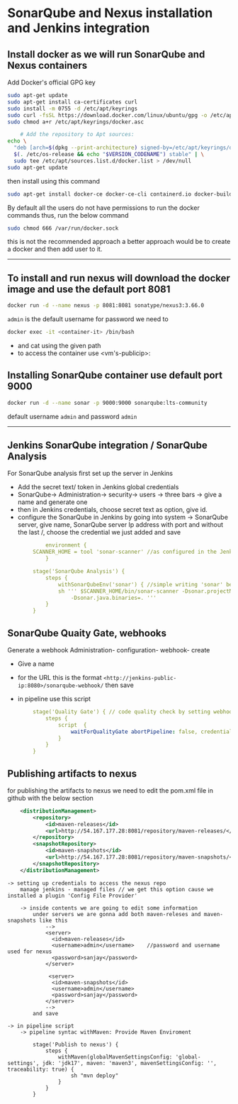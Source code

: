 # SonarQube and Nexus installation and Jenkins integration

## Install docker as we will run SonarQube and Nexus containers

Add Docker's official GPG key

```bash	
sudo apt-get update
sudo apt-get install ca-certificates curl
sudo install -m 0755 -d /etc/apt/keyrings
sudo curl -fsSL https://download.docker.com/linux/ubuntu/gpg -o /etc/apt/keyrings/docker.asc
sudo chmod a+r /etc/apt/keyrings/docker.asc

	# Add the repository to Apt sources:
echo \
  "deb [arch=$(dpkg --print-architecture) signed-by=/etc/apt/keyrings/docker.asc] https://download.docker.com/linux/ubuntu \
  $(. /etc/os-release && echo "$VERSION_CODENAME") stable" | \
  sudo tee /etc/apt/sources.list.d/docker.list > /dev/null
sudo apt-get update
 ```
then install using this command
```bash
sudo apt-get install docker-ce docker-ce-cli containerd.io docker-buildx-plugin docker-compose-plugin
```
By default all the users do not have permissions to run the docker commands thus, run the below command
```bash
sudo chmod 666 /var/run/docker.sock
```
this is not the recommended approach a better approach would be to create a docker and then add user to it.

---
## To install and run nexus will download the docker image and use the default port 8081
```bash
docker run -d --name nexus -p 8081:8081 sonatype/nexus3:3.66.0
```
```admin``` is the default username for password we need to 
```bash
docker exec -it <container-it> /bin/bash
```
- and cat using the given path
- to access the container use <vm's-publicip>:<exposed-port>

## Installing SonarQube container use default port 9000
```bash
docker run -d --name sonar -p 9000:9000 sonarqube:lts-community
```
default username ```admin``` and password ```admin```

---

## Jenkins SonarQube integration / SonarQube Analysis
	
For SonarQube analysis first set up the server in Jenkins
- Add the secret text/ token in Jenkins global credentials
- SonarQube-> Administration-> security-> users -> three bars -> give a name and generate one
- then in Jenkins credentials, choose secret text as option, give id.
- configure the SonarQube in Jenkins by going into system -> SonarQube server, give name, SonarQube server Ip address with port and without the last /, choose the credential we just added and save
		
```yaml
		    environment {
        SCANNER_HOME = tool 'sonar-scanner' //as configured in the Jenkins tools 
			}
```
```yaml		
		stage('SonarQube Analysis') {
            steps {
                withSonarQubeEnv('sonar') { //simple writing 'sonar' because we just configured it in system
                sh ''' $SCANNER_HOME/bin/sonar-scanner -Dsonar.projectName=BoardGame -Dsonar.projectKey=BoardGame \
                    -Dsonar.java.binaries=. '''    
            }
        }
```
## SonarQube Quaity Gate, webhooks

Generate a webhook
	Administration- configuration- webhook- create
- Give a name
- for the URL this is the format
```<http://jenkins-public-ip:8080>/sonarqube-webhook/``` then save
				
- in pipeline use this script
```yaml	
		stage('Quality Gate') { // code quality check by setting webhook in SonarQube
            steps {
                script  {
                    waitForQualityGate abortPipeline: false, credentialsID: '<credential ID>' //sonar token
                }
            }
        }
```
## Publishing artifacts to nexus 

for publishing the artifacts to nexus we need to edit the pom.xml file in github with the below section
```xml
	<distributionManagement>
		<repository>
			<id>maven-releases</id>
			<url>http://54.167.177.28:8081/repository/maven-releases/</url> // get the url from nexus - browse - maven releases
		</repository>
		<snapshotRepository>
			<id>maven-snapshots</id>
			<url>http://54.167.177.28:8081/repository/maven-snapshots/</url>
		</snapshotRepository>
	</distributionManagement>
```
			
	-> setting up credentials to access the nexus repo 
		manage jenkins - managed files // we get this option cause we installed a plugin 'Config File Provider'
		
		-> inside contents we are going to edit some information
			under servers we are gonna add both maven-releses and maven-snapshots like this
				-->
				<server>
				  <id>maven-releases</id>
				  <username>admin</username>	//password and username used for nexus
				  <password>sanjay</password>
				</server>

				 <server>
				  <id>maven-snapshots</id>
				  <username>admin</username>
				  <password>sanjay</password>
				</server>
				-->
			and save
		
	-> in pipeline script
		-> pipeline syntac withMaven: Provide Maven Enviroment

			stage('Publish to nexus') {
				steps {
					withMaven(globalMavenSettingsConfig: 'global-settings', jdk: 'jdk17', maven: 'maven3', mavenSettingsConfig: '', traceability: true) {
						sh "mvn deploy"
					}
				}
			}
			

